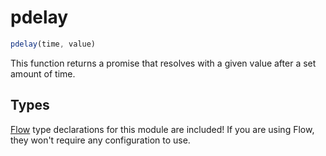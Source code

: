 # pdelay

```js
pdelay(time, value)
```

This function returns a promise that resolves with a given value after a set
amount of time.

## Types

[Flow](https://flowtype.org/) type declarations for this module are included!
If you are using Flow, they won't require any configuration to use.
